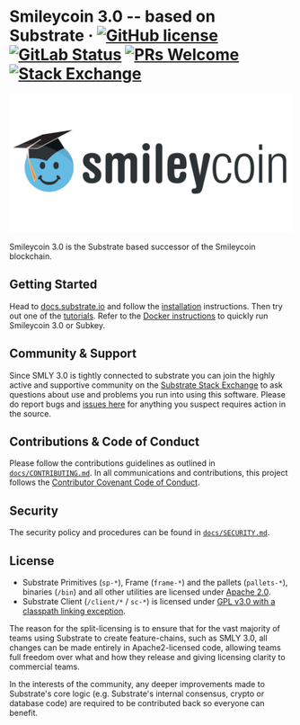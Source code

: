 # Smileycoin 3.0 -- based on Substrate &middot; [![GitHub license](https://img.shields.io/badge/license-GPL3%2FApache2-blue)](#LICENSE) [![GitLab Status](https://gitlab.parity.io/parity/substrate/badges/master/pipeline.svg)](https://gitlab.parity.io/parity/substrate/pipelines) [![PRs Welcome](https://img.shields.io/badge/PRs-welcome-brightgreen.svg)](docs/CONTRIBUTING.md) [![Stack Exchange](https://img.shields.io/badge/Substrate-Community%20&%20Support-24CC85?logo=stackexchange)](https://substrate.stackexchange.com/)
<p align="center">
  <img src="/docs/media/smile.png">
</p>

Smileycoin 3.0 is the Substrate based successor of the Smileycoin blockchain.

## Getting Started
Head to [docs.substrate.io](https://docs.substrate.io) and follow the [installation](https://docs.substrate.io/install/) instructions.
Then try out one of the [tutorials](https://docs.substrate.io/tutorials/).
Refer to the [Docker instructions](./docker/README.md) to quickly run Smileycoin 3.0 or Subkey.

## Community & Support

Since SMLY 3.0 is tightly connected to substrate you can join the highly active and supportive community on the 
[Substrate Stack Exchange](https://substrate.stackexchange.com/) to ask questions about use and problems you run into using
this software. Please do report bugs and [issues here](https://github.com/paritytech/substrate/issues) for anything you suspect requires action in the source. 

## Contributions & Code of Conduct

Please follow the contributions guidelines as outlined in [`docs/CONTRIBUTING.md`](docs/CONTRIBUTING.md).
In all communications and contributions, this project follows the [Contributor Covenant Code of Conduct](docs/CODE_OF_CONDUCT.md).

## Security

The security policy and procedures can be found in [`docs/SECURITY.md`](docs/SECURITY.md).

## License

- Substrate Primitives (`sp-*`), Frame (`frame-*`) and the pallets (`pallets-*`), binaries (`/bin`) and all other utilities are licensed under [Apache 2.0](LICENSE-APACHE2).
- Substrate Client (`/client/*` / `sc-*`) is licensed under [GPL v3.0 with a classpath linking exception](LICENSE-GPL3).

The reason for the split-licensing is to ensure that for the vast majority of teams using Substrate to create feature-chains, such as SMLY 3.0, all changes can be made entirely in Apache2-licensed code, allowing teams full freedom over what and how they release and giving licensing clarity to commercial teams.

In the interests of the community, any deeper improvements made to Substrate's core logic (e.g. Substrate's internal consensus, crypto or database code) are required to be contributed back so everyone can benefit.
